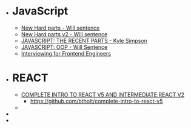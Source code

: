 - # JavaScript
    - [New Hard parts - Will sentence](https://static.frontendmasters.com/resources/2018-05-23-javascript-new-hard-parts/new-hard-parts-slides.pdf)
    - [New Hard parts v2 - Will sentence](https://static.frontendmasters.com/resources/2019-09-18-javascript-hard-parts-v2/javascript-hard-parts-v2.pdf)
    - [JAVASCRIPT: THE RECENT PARTS - Kyle Simpson](https://static.frontendmasters.com/resources/2019-03-09-js-recent-parts/js-recent-parts.pdf)
    - [JAVASCRIPT: OOP - Will Sentence](https://static.frontendmasters.com/resources/2018-10-03-javascript-hard-parts-oop/javascript-hard-parts-oop.pdf)
    - [Interviewing for Frontend Engineers](https://docs.google.com/presentation/d/1-04cvp4xDLNb8YRWpkmPTEY_4r-56sM5J178lxjU4vA/edit#slide=id.g6553f38bf9_0_17)




- # REACT

    - [COMPLETE INTRO TO REACT V5 AND INTERMEDIATE REACT V2 ](https://btholt.github.io/complete-intro-to-react-v5/)
        - https://github.com/btholt/complete-intro-to-react-v5
    - 

- 

- 



